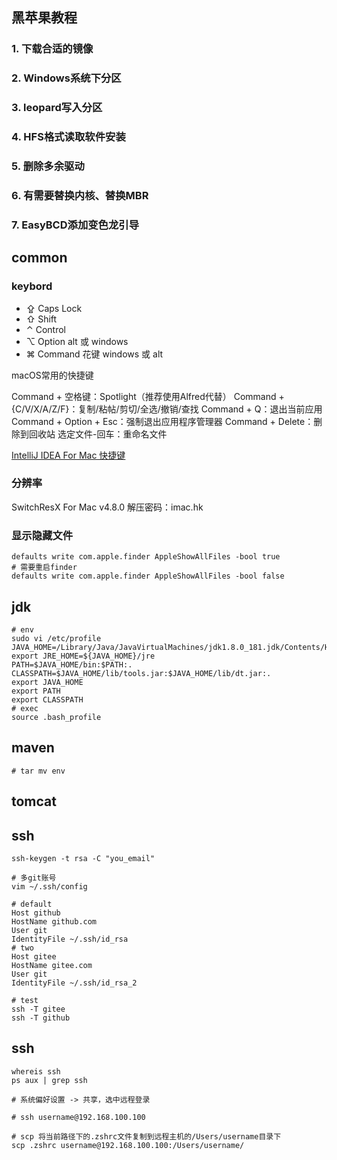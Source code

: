 ## 黑苹果教程
### 1. 下载合适的镜像
### 2. Windows系统下分区
### 3. leopard写入分区
### 4. HFS格式读取软件安装
### 5. 删除多余驱动
### 6. 有需要替换内核、替换MBR
### 7. EasyBCD添加变色龙引导

## common
### keybord
* ⇪ Caps Lock
* ⇧ Shift
* ⌃ Control
* ⌥ Option   alt 或 windows
* ⌘ Command  花键  windows 或 alt

macOS常用的快捷键

Command + 空格键：Spotlight（推荐使用Alfred代替）
Command + {C/V/X/A/Z/F}：复制/粘帖/剪切/全选/撤销/查找
Command + Q：退出当前应用
Command + Option + Esc：强制退出应用程序管理器
Command + Delete：删除到回收站
选定文件-回车：重命名文件

[IntelliJ IDEA For Mac 快捷键](https://blog.csdn.net/rainytooo/article/details/51469126)

### 分辨率
SwitchResX For Mac v4.8.0 
解压密码：imac.hk

### 显示隐藏文件
```shell
defaults write com.apple.finder AppleShowAllFiles -bool true
# 需要重启finder
defaults write com.apple.finder AppleShowAllFiles -bool false
```

## jdk
```shell
# env
sudo vi /etc/profile
JAVA_HOME=/Library/Java/JavaVirtualMachines/jdk1.8.0_181.jdk/Contents/Home
export JRE_HOME=${JAVA_HOME}/jre
PATH=$JAVA_HOME/bin:$PATH:.
CLASSPATH=$JAVA_HOME/lib/tools.jar:$JAVA_HOME/lib/dt.jar:.
export JAVA_HOME
export PATH
export CLASSPATH
# exec
source .bash_profile
```

## maven
```shell
# tar mv env
```

## tomcat

## ssh
```shell
ssh-keygen -t rsa -C "you_email"

# 多git账号
vim ~/.ssh/config

# default                                                                       
Host github
HostName github.com
User git
IdentityFile ~/.ssh/id_rsa
# two                                                                           
Host gitee
HostName gitee.com
User git
IdentityFile ~/.ssh/id_rsa_2

# test
ssh -T gitee
ssh -T github

```

## ssh
```shell
whereis ssh
ps aux | grep ssh

# 系统偏好设置 -> 共享，选中远程登录

# ssh username@192.168.100.100

# scp 将当前路径下的.zshrc文件复制到远程主机的/Users/username目录下
scp .zshrc username@192.168.100.100:/Users/username/
```